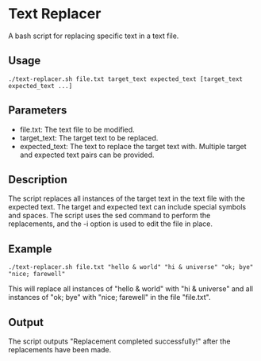 # Text Replacer
A bash script for replacing specific text in a text file.

## Usage
```
./text-replacer.sh file.txt target_text expected_text [target_text expected_text ...]
```
## Parameters
- file.txt: The text file to be modified.
- target_text: The target text to be replaced.
- expected_text: The text to replace the target text with.
Multiple target and expected text pairs can be provided.

## Description
The script replaces all instances of the target text in the text file with the expected text. The target and expected text can include special symbols and spaces. The script uses the sed command to perform the replacements, and the -i option is used to edit the file in place.

## Example
```
./text-replacer.sh file.txt "hello & world" "hi & universe" "ok; bye" "nice; farewell"
```
This will replace all instances of "hello & world" with "hi & universe" and all instances of "ok; bye" with "nice; farewell" in the file "file.txt".

## Output
The script outputs "Replacement completed successfully!" after the replacements have been made.

